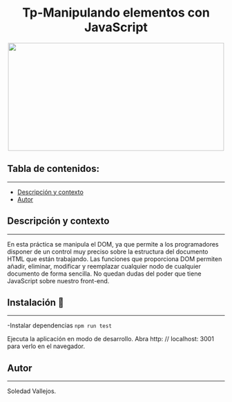 
<h1 align="center"> Tp-Manipulando elementos con JavaScript </h1>
<p align="center"><img src="https://user-images.githubusercontent.com/84512521/144501032-985ee40c-1e84-487b-903f-1d793afa3c9c.jpg" width=500px height=250px></img></p>

## Tabla de contenidos:
---

- [Descripción y contexto](#descripción-y-contexto)
- [Autor](#autor)


## Descripción y contexto
---
En esta práctica se manipula el DOM, ya que permite a
los programadores disponer de un control muy preciso sobre la estructura del documento
HTML que están trabajando. Las funciones que proporciona DOM permiten añadir,
eliminar, modificar y reemplazar cualquier nodo de cualquier documento de forma sencilla.
No quedan dudas del poder que tiene JavaScript sobre nuestro front-end.

## Instalación 🔧
---

-Instalar dependencias ```npm run test```


Ejecuta la aplicación en modo de desarrollo.
Abra http: // localhost: 3001 para verlo en el navegador.


## Autor
---
Soledad Vallejos.

